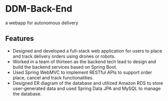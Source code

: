 # DDM-Back-End
a webapp for autonomous delivery 

## Features
* Designed and developed a full-stack web application for users to place and track delivery orders using drones or robots.
* Worked in a team of thirteen as the backend tech lead to design and build the backend services based on Spring Boot.
* Used Spring WebMVC to implement RESTful APIs to support order place, cancel and track functionalities.
* Designed ER diagram of the database and utilized Amazon RDS to store user-generated data and used Spring Data JPA and MySQL to manage the database.

